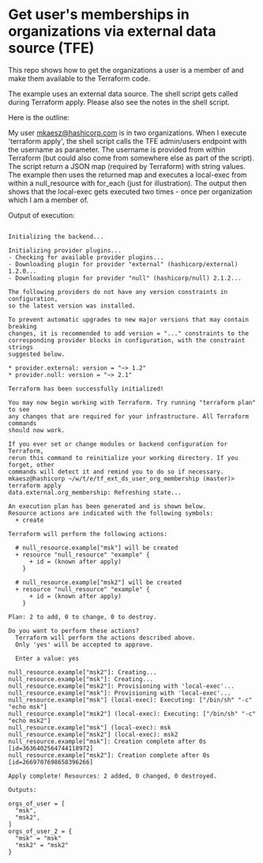 # Get user's memberships in organizations via external data source (TFE)
This repo shows how to get the organizations a user is a member of and make them available to the Terraform code.

The example uses an external data source. The shell script gets called during Terraform apply. Please also see the notes in the shell script.

Here is the outline:

My user mkaesz@hashicorp.com is in two organizations. When I execute 'terraform apply', the shell script calls the TFE admin/users endpoint with the username as parameter. The username is provided from within Terraform (but could also come from somewhere else as part of the script). The script return a JSON map (required by Terraform) with string values. The example then uses the returned map and executes a local-exec from within a null_resource with for_each (just for illustration). The output then shows that the local-exec gets executed two times - once per organization which I am a member of.

Output of execution:

```mkaesz@hashicorp ~/w/t/e/tf_ext_ds_user_org_membership (master) [1]> terraform init

Initializing the backend...

Initializing provider plugins...
- Checking for available provider plugins...
- Downloading plugin for provider "external" (hashicorp/external) 1.2.0...
- Downloading plugin for provider "null" (hashicorp/null) 2.1.2...

The following providers do not have any version constraints in configuration,
so the latest version was installed.

To prevent automatic upgrades to new major versions that may contain breaking
changes, it is recommended to add version = "..." constraints to the
corresponding provider blocks in configuration, with the constraint strings
suggested below.

* provider.external: version = "~> 1.2"
* provider.null: version = "~> 2.1"

Terraform has been successfully initialized!

You may now begin working with Terraform. Try running "terraform plan" to see
any changes that are required for your infrastructure. All Terraform commands
should now work.

If you ever set or change modules or backend configuration for Terraform,
rerun this command to reinitialize your working directory. If you forget, other
commands will detect it and remind you to do so if necessary.
mkaesz@hashicorp ~/w/t/e/tf_ext_ds_user_org_membership (master)> terraform apply
data.external.org_membership: Refreshing state...

An execution plan has been generated and is shown below.
Resource actions are indicated with the following symbols:
  + create

Terraform will perform the following actions:

  # null_resource.example["msk"] will be created
  + resource "null_resource" "example" {
      + id = (known after apply)
    }

  # null_resource.example["msk2"] will be created
  + resource "null_resource" "example" {
      + id = (known after apply)
    }

Plan: 2 to add, 0 to change, 0 to destroy.

Do you want to perform these actions?
  Terraform will perform the actions described above.
  Only 'yes' will be accepted to approve.

  Enter a value: yes

null_resource.example["msk2"]: Creating...
null_resource.example["msk"]: Creating...
null_resource.example["msk2"]: Provisioning with 'local-exec'...
null_resource.example["msk"]: Provisioning with 'local-exec'...
null_resource.example["msk"] (local-exec): Executing: ["/bin/sh" "-c" "echo msk"]
null_resource.example["msk2"] (local-exec): Executing: ["/bin/sh" "-c" "echo msk2"]
null_resource.example["msk"] (local-exec): msk
null_resource.example["msk2"] (local-exec): msk2
null_resource.example["msk"]: Creation complete after 0s [id=3636402564744118972]
null_resource.example["msk2"]: Creation complete after 0s [id=2669707698658396266]

Apply complete! Resources: 2 added, 0 changed, 0 destroyed.

Outputs:

orgs_of_user = [
  "msk",
  "msk2",
]
orgs_of_user_2 = {
  "msk" = "msk"
  "msk2" = "msk2"
}
```
